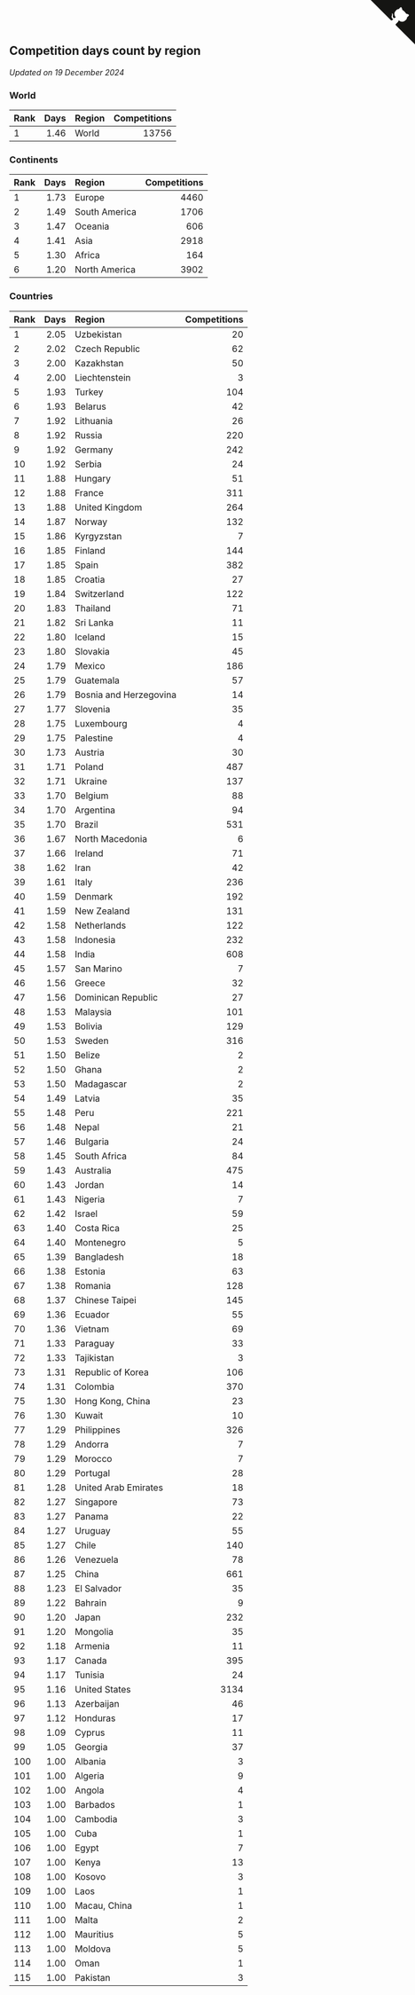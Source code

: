 ## Competition days count by region

*Updated on 19 December 2024*


### World

| Rank | Days | Region | Competitions |
| :--- | ---: | :--- | ---: |
| 1 | 1.46 | World | 13756 |

### Continents

| Rank | Days | Region | Competitions |
| :--- | ---: | :--- | ---: |
| 1 | 1.73 | Europe | 4460 |
| 2 | 1.49 | South America | 1706 |
| 3 | 1.47 | Oceania | 606 |
| 4 | 1.41 | Asia | 2918 |
| 5 | 1.30 | Africa | 164 |
| 6 | 1.20 | North America | 3902 |

### Countries

| Rank | Days | Region | Competitions |
| :--- | ---: | :--- | ---: |
| 1 | 2.05 | Uzbekistan | 20 |
| 2 | 2.02 | Czech Republic | 62 |
| 3 | 2.00 | Kazakhstan | 50 |
| 4 | 2.00 | Liechtenstein | 3 |
| 5 | 1.93 | Turkey | 104 |
| 6 | 1.93 | Belarus | 42 |
| 7 | 1.92 | Lithuania | 26 |
| 8 | 1.92 | Russia | 220 |
| 9 | 1.92 | Germany | 242 |
| 10 | 1.92 | Serbia | 24 |
| 11 | 1.88 | Hungary | 51 |
| 12 | 1.88 | France | 311 |
| 13 | 1.88 | United Kingdom | 264 |
| 14 | 1.87 | Norway | 132 |
| 15 | 1.86 | Kyrgyzstan | 7 |
| 16 | 1.85 | Finland | 144 |
| 17 | 1.85 | Spain | 382 |
| 18 | 1.85 | Croatia | 27 |
| 19 | 1.84 | Switzerland | 122 |
| 20 | 1.83 | Thailand | 71 |
| 21 | 1.82 | Sri Lanka | 11 |
| 22 | 1.80 | Iceland | 15 |
| 23 | 1.80 | Slovakia | 45 |
| 24 | 1.79 | Mexico | 186 |
| 25 | 1.79 | Guatemala | 57 |
| 26 | 1.79 | Bosnia and Herzegovina | 14 |
| 27 | 1.77 | Slovenia | 35 |
| 28 | 1.75 | Luxembourg | 4 |
| 29 | 1.75 | Palestine | 4 |
| 30 | 1.73 | Austria | 30 |
| 31 | 1.71 | Poland | 487 |
| 32 | 1.71 | Ukraine | 137 |
| 33 | 1.70 | Belgium | 88 |
| 34 | 1.70 | Argentina | 94 |
| 35 | 1.70 | Brazil | 531 |
| 36 | 1.67 | North Macedonia | 6 |
| 37 | 1.66 | Ireland | 71 |
| 38 | 1.62 | Iran | 42 |
| 39 | 1.61 | Italy | 236 |
| 40 | 1.59 | Denmark | 192 |
| 41 | 1.59 | New Zealand | 131 |
| 42 | 1.58 | Netherlands | 122 |
| 43 | 1.58 | Indonesia | 232 |
| 44 | 1.58 | India | 608 |
| 45 | 1.57 | San Marino | 7 |
| 46 | 1.56 | Greece | 32 |
| 47 | 1.56 | Dominican Republic | 27 |
| 48 | 1.53 | Malaysia | 101 |
| 49 | 1.53 | Bolivia | 129 |
| 50 | 1.53 | Sweden | 316 |
| 51 | 1.50 | Belize | 2 |
| 52 | 1.50 | Ghana | 2 |
| 53 | 1.50 | Madagascar | 2 |
| 54 | 1.49 | Latvia | 35 |
| 55 | 1.48 | Peru | 221 |
| 56 | 1.48 | Nepal | 21 |
| 57 | 1.46 | Bulgaria | 24 |
| 58 | 1.45 | South Africa | 84 |
| 59 | 1.43 | Australia | 475 |
| 60 | 1.43 | Jordan | 14 |
| 61 | 1.43 | Nigeria | 7 |
| 62 | 1.42 | Israel | 59 |
| 63 | 1.40 | Costa Rica | 25 |
| 64 | 1.40 | Montenegro | 5 |
| 65 | 1.39 | Bangladesh | 18 |
| 66 | 1.38 | Estonia | 63 |
| 67 | 1.38 | Romania | 128 |
| 68 | 1.37 | Chinese Taipei | 145 |
| 69 | 1.36 | Ecuador | 55 |
| 70 | 1.36 | Vietnam | 69 |
| 71 | 1.33 | Paraguay | 33 |
| 72 | 1.33 | Tajikistan | 3 |
| 73 | 1.31 | Republic of Korea | 106 |
| 74 | 1.31 | Colombia | 370 |
| 75 | 1.30 | Hong Kong, China | 23 |
| 76 | 1.30 | Kuwait | 10 |
| 77 | 1.29 | Philippines | 326 |
| 78 | 1.29 | Andorra | 7 |
| 79 | 1.29 | Morocco | 7 |
| 80 | 1.29 | Portugal | 28 |
| 81 | 1.28 | United Arab Emirates | 18 |
| 82 | 1.27 | Singapore | 73 |
| 83 | 1.27 | Panama | 22 |
| 84 | 1.27 | Uruguay | 55 |
| 85 | 1.27 | Chile | 140 |
| 86 | 1.26 | Venezuela | 78 |
| 87 | 1.25 | China | 661 |
| 88 | 1.23 | El Salvador | 35 |
| 89 | 1.22 | Bahrain | 9 |
| 90 | 1.20 | Japan | 232 |
| 91 | 1.20 | Mongolia | 35 |
| 92 | 1.18 | Armenia | 11 |
| 93 | 1.17 | Canada | 395 |
| 94 | 1.17 | Tunisia | 24 |
| 95 | 1.16 | United States | 3134 |
| 96 | 1.13 | Azerbaijan | 46 |
| 97 | 1.12 | Honduras | 17 |
| 98 | 1.09 | Cyprus | 11 |
| 99 | 1.05 | Georgia | 37 |
| 100 | 1.00 | Albania | 3 |
| 101 | 1.00 | Algeria | 9 |
| 102 | 1.00 | Angola | 4 |
| 103 | 1.00 | Barbados | 1 |
| 104 | 1.00 | Cambodia | 3 |
| 105 | 1.00 | Cuba | 1 |
| 106 | 1.00 | Egypt | 7 |
| 107 | 1.00 | Kenya | 13 |
| 108 | 1.00 | Kosovo | 3 |
| 109 | 1.00 | Laos | 1 |
| 110 | 1.00 | Macau, China | 1 |
| 111 | 1.00 | Malta | 2 |
| 112 | 1.00 | Mauritius | 5 |
| 113 | 1.00 | Moldova | 5 |
| 114 | 1.00 | Oman | 1 |
| 115 | 1.00 | Pakistan | 3 |


<a href="https://github.com/JustinTimeCuber/wca_statistics" class="github-corner" aria-label="View source on Github"><svg width="80" height="80" viewBox="0 0 250 250" style="fill:#151513; color:#fff; position: absolute; top: 0; border: 0; right: 0;" aria-hidden="true"><path d="M0,0 L115,115 L130,115 L142,142 L250,250 L250,0 Z"></path><path d="M128.3,109.0 C113.8,99.7 119.0,89.6 119.0,89.6 C122.0,82.7 120.5,78.6 120.5,78.6 C119.2,72.0 123.4,76.3 123.4,76.3 C127.3,80.9 125.5,87.3 125.5,87.3 C122.9,97.6 130.6,101.9 134.4,103.2" fill="currentColor" style="transform-origin: 130px 106px;" class="octo-arm"></path><path d="M115.0,115.0 C114.9,115.1 118.7,116.5 119.8,115.4 L133.7,101.6 C136.9,99.2 139.9,98.4 142.2,98.6 C133.8,88.0 127.5,74.4 143.8,58.0 C148.5,53.4 154.0,51.2 159.7,51.0 C160.3,49.4 163.2,43.6 171.4,40.1 C171.4,40.1 176.1,42.5 178.8,56.2 C183.1,58.6 187.2,61.8 190.9,65.4 C194.5,69.0 197.7,73.2 200.1,77.6 C213.8,80.2 216.3,84.9 216.3,84.9 C212.7,93.1 206.9,96.0 205.4,96.6 C205.1,102.4 203.0,107.8 198.3,112.5 C181.9,128.9 168.3,122.5 157.7,114.1 C157.9,116.9 156.7,120.9 152.7,124.9 L141.0,136.5 C139.8,137.7 141.6,141.9 141.8,141.8 Z" fill="currentColor" class="octo-body"></path></svg></a><style>.github-corner:hover .octo-arm{animation:octocat-wave 560ms ease-in-out}@keyframes octocat-wave{0%,100%{transform:rotate(0)}20%,60%{transform:rotate(-25deg)}40%,80%{transform:rotate(10deg)}}@media (max-width:500px){.github-corner:hover .octo-arm{animation:none}.github-corner .octo-arm{animation:octocat-wave 560ms ease-in-out}}</style>
